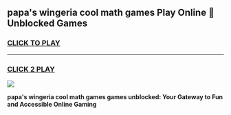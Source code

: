 
## papa's wingeria cool math games Play Online 👋 Unblocked Games
<h3>
<a href="https://news.freeplayer.one?title=papa's_wingeria_cool_math_games&ref=17CMG">CLICK TO PLAY</a></h3>
<hr>

<h3>
<a href="https://news.freeplayer.one?title=papa's_wingeria_cool_math_games&ref=17CMG">CLICK 2 PLAY</a>
  
</h3>

<a href="https://news.freeplayer.one?title=papa's_wingeria_cool_math_games&ref=17CMG/"><img src="https://clearcache.store/games.png"></a>


**papa's wingeria cool math games games unblocked: Your Gateway to Fun and Accessible Online Gaming**
